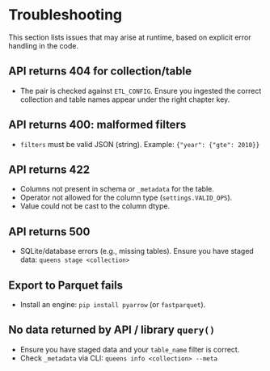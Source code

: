 # Troubleshooting

This section lists issues that may arise at runtime, based on explicit error handling in the code.

## API returns 404 for collection/table
- The pair is checked against `ETL_CONFIG`. Ensure you ingested the correct collection and table names appear under the right chapter key.

## API returns 400: malformed filters
- `filters` must be valid JSON (string). Example: `{"year": {"gte": 2010}}`

## API returns 422
- Columns not present in schema or `_metadata` for the table.
- Operator not allowed for the column type (`settings.VALID_OPS`).
- Value could not be cast to the column dtype.

## API returns 500
- SQLite/database errors (e.g., missing tables). Ensure you have staged data: `queens stage <collection>`

## Export to Parquet fails
- Install an engine: `pip install pyarrow` (or `fastparquet`).

## No data returned by API / library `query()`
- Ensure you have staged data and your `table_name` filter is correct.
- Check `_metadata` via CLI: `queens info <collection> --meta`

